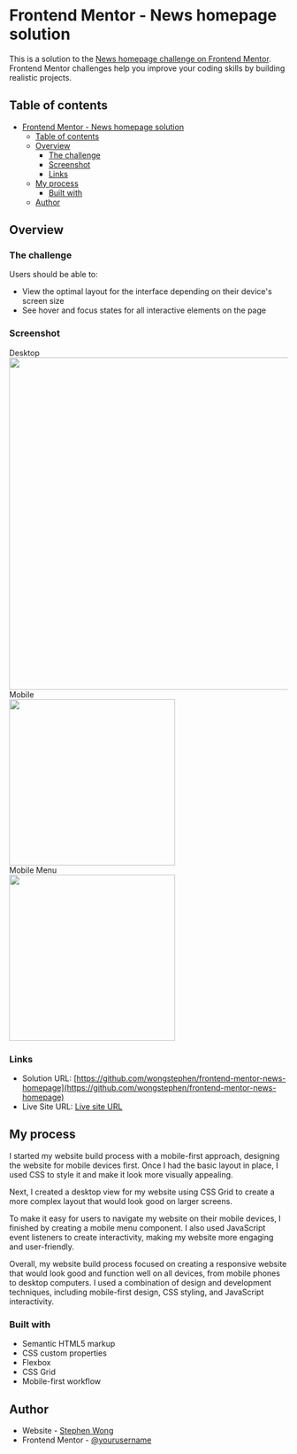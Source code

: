 # Frontend Mentor - News homepage solution

This is a solution to the [News homepage challenge on Frontend Mentor](https://www.frontendmentor.io/challenges/news-homepage-H6SWTa1MFl). Frontend Mentor challenges help you improve your coding skills by building realistic projects.

## Table of contents

- [Frontend Mentor - News homepage solution](#frontend-mentor---news-homepage-solution)
  - [Table of contents](#table-of-contents)
  - [Overview](#overview)
    - [The challenge](#the-challenge)
    - [Screenshot](#screenshot)
    - [Links](#links)
  - [My process](#my-process)
    - [Built with](#built-with)
  - [Author](#author)

## Overview

### The challenge

Users should be able to:

- View the optimal layout for the interface depending on their device's screen size
- See hover and focus states for all interactive elements on the page

### Screenshot

Desktop <br />
<img src="./assets/images/screenshot-full.png" width="600px"/><br />
Mobile <br />
<img src="./assets/images/screenshot-mobile.png" width="300px" /><br />
Mobile Menu <br />
<img src="./assets/images/screenshot-menu.png"  width="300px"/><br />

### Links

- Solution URL: [https://github.com/wongstephen/frontend-mentor-news-homepage](https://github.com/wongstephen/frontend-mentor-news-homepage)
- Live Site URL: [Live site URL](https://frontend-mentor-news-site-sw.netlify.app/)

## My process

I started my website build process with a mobile-first approach, designing the website for mobile devices first. Once I had the basic layout in place, I used CSS to style it and make it look more visually appealing.

Next, I created a desktop view for my website using CSS Grid to create a more complex layout that would look good on larger screens.

To make it easy for users to navigate my website on their mobile devices, I finished by creating a mobile menu component. I also used JavaScript event listeners to create interactivity, making my website more engaging and user-friendly.

Overall, my website build process focused on creating a responsive website that would look good and function well on all devices, from mobile phones to desktop computers. I used a combination of design and development techniques, including mobile-first design, CSS styling, and JavaScript interactivity.

### Built with

- Semantic HTML5 markup
- CSS custom properties
- Flexbox
- CSS Grid
- Mobile-first workflow

## Author

- Website - [Stephen Wong](https://www.wongstephenk.com)
- Frontend Mentor - [@yourusername](https://www.frontendmentor.io/profile/yourusername)
